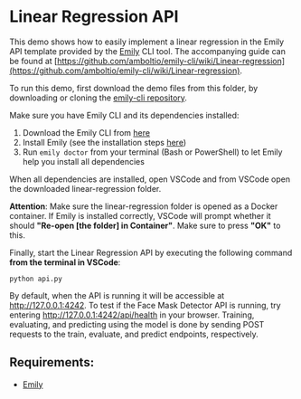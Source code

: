 # Linear Regression API
This demo shows how to easily implement a linear regression in the Emily API template provided by the [Emily](http://ambolt.io/emily) CLI tool.
The accompanying guide can be found at [https://github.com/amboltio/emily-cli/wiki/Linear-regression](https://github.com/amboltio/emily-cli/wiki/Linear-regression).

To run this demo, first download the demo files from this folder, by downloading or cloning the [emily-cli repository](https://github.com/amboltio/emily-cli). 

Make sure you have Emily CLI and its dependencies installed:
1. Download the Emily CLI from [here](http://ambolt.io/emily)
2. Install Emily (see the installation steps [here](https://github.com/amboltio/emily-cli/wiki/How-to-install-Emily))
3. Run ```emily doctor``` from your terminal (Bash or PowerShell) to let Emily help you install all dependencies

When all dependencies are installed, open VSCode and from VSCode open the downloaded linear-regression folder. 

**Attention**: Make sure the linear-regression folder is opened as a Docker container. If Emily is installed correctly, VSCode will prompt whether it should **"Re-open [the folder] in Container"**. Make sure to press **"OK"** to this.

Finally, start the Linear Regression API by executing the following command **from the terminal in VSCode**:
```
python api.py
```

By default, when the API is running it will be accessible at http://127.0.0.1:4242.
To test if the Face Mask Detector API is running, try entering http://127.0.0.1:4242/api/health in your browser.
Training, evaluating, and predicting using the model is done by sending POST requests to the train, evaluate, and predict endpoints, respectively.

## Requirements:
- [Emily](http://ambolt.io/emily)

